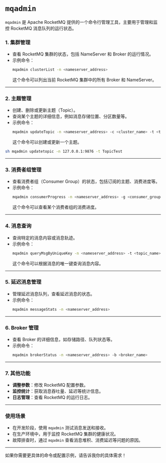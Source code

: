 # `mqadmin`

`mqadmin` 是 Apache RocketMQ 提供的一个命令行管理工具，主要用于管理和监控 RocketMQ 消息队列的运行状态。

### 1. **集群管理**
- 查看 RocketMQ 集群的状态，包括 NameServer 和 Broker 的运行情况。
- 示例命令：
  ```bash
  mqadmin clusterList -n <nameserver_address>
  ```
  这个命令可以列出当前 RocketMQ 集群中的所有 Broker 和 NameServer。

---

### 2. **主题管理**
- 创建、删除或更新主题（Topic）。
- 查询某个主题的详细信息，例如消息存储位置、分区数量等。
- 示例命令：
  ```bash
  mqadmin updateTopic -n <nameserver_address> -c <cluster_name> -t <topic_name>
  ```
  这个命令可以创建或更新一个主题。
```bash
sh mqadmin updatetopic -n 127.0.0.1:9876 -t TopicTest 
```

---

### 3. **消费者组管理**
- 查看消费者组（Consumer Group）的状态，包括订阅的主题、消费进度等。
- 示例命令：
  ```bash
  mqadmin consumerProgress -n <nameserver_address> -g <consumer_group>
  ```
  这个命令可以查看某个消费者组的消费进度。

---

### 4. **消息查询**
- 查询特定的消息内容或消息轨迹。
- 示例命令：
  ```bash
  mqadmin queryMsgByUniqueKey -n <nameserver_address> -t <topic_name> -k <msg_key>
  ```
  这个命令可以根据消息的唯一键查询消息内容。

---

### 5. **延迟消息管理**
- 管理延迟消息队列，查看延迟消息的状态。
- 示例命令：
  ```bash
  mqadmin messageStats -n <nameserver_address>
  ```

---

### 6. **Broker 管理**
- 查看 Broker 的详细信息，如存储路径、队列状态等。
- 示例命令：
  ```bash
  mqadmin brokerStatus -n <nameserver_address> -b <broker_name>
  ```

---

### 7. **其他功能**
- **调整参数**：修改 RocketMQ 配置参数。
- **监控统计**：获取消息吞吐量、延迟等统计信息。
- **日志管理**：查看 RocketMQ 的运行日志。

---

### 使用场景
- 在开发阶段，使用 `mqadmin` 测试消息发送和接收。
- 在生产环境中，用于监控 RocketMQ 集群的健康状况。
- 故障排查时，通过 `mqadmin` 查看消息堆积、消费延迟等问题的原因。

---

如果你需要更具体的命令或配置示例，请告诉我你的具体需求！